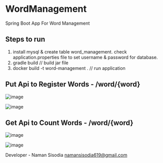 # WordManagement
Spring Boot App For Word Management

## Steps to run
1. install mysql & create table word_management. check application.properties file to set username & password for database.
2. gradle build // build jar file
3. docker build -t word-management . // run application


## Put Api to Register Words - /word/{word}
![image](https://user-images.githubusercontent.com/19189211/107876126-1180fa00-6eea-11eb-9108-adb4978f5002.png)

![image](https://user-images.githubusercontent.com/19189211/107876165-4db45a80-6eea-11eb-92c5-e725dc803b2f.png)


## Get Api to Count Words - /word/{word}
![image](https://user-images.githubusercontent.com/19189211/107877425-688acd00-6ef2-11eb-93fd-b2e30219321e.png)

![image](https://user-images.githubusercontent.com/19189211/107877441-7cceca00-6ef2-11eb-9d2f-d0f8ab2383e6.png)


Developer - Naman Sisodia
namansisodia619@gmail.com



